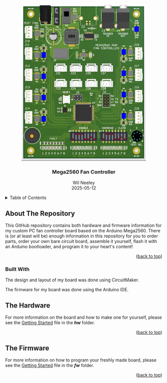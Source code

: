 <!-- Improved compatibility of back to top link: See: https://github.com/othneildrew/Best-README-Template/pull/73 -->
<a id="readme-top"></a>
<!--
*** Hey there, welcome to my README File. Here's a couple helpful resources for writing up files like this:
*** - VS Code is super hepful for previewing files like this (CTRL + Shift + V).
*** - Alternatively, Notepad++ has a few plugins (e.g. MarkdownViewer++) that can preview files. 
*** - GitHub documentation (good for the basics): https://docs.github.com/en/get-started/writing-on-github/getting-started-with-writing-and-formatting-on-github/basic-writing-and-formatting-syntax
*** - Best-README-Template (lets you do sophisticated things): https://github.com/othneildrew/Best-README-template/blob/main/README.md
-->

<!-- Logo and Title Section -->
<br />
<div align="center">
  <a><img src="./img/v1/board_v1_populated_circuitmaker_rendering.jpg" alt="Logo" width="400" height="500"></a>
  <h3 align="center"><strong>Mega2560 Fan Controller</strong></h3>
  
  <p align="center">
    Wil Neeley
	<br />
	2025-05-12
  </p>
</div>


<!-- TABLE OF CONTENTS -->
<details>
  <summary>Table of Contents</summary>
  <ol>
    <li><a href="#about-the-repository">About The Repository</a>
      <ul>
        <li><a href="#built-with">Built With</a></li>
      </ul>
    </li>
    <li><a href="#the-hardware">The Hardware</a></li>
    <li><a href="#the-firmware">The Firmware</a></li>
    <li><a href="#usage">Usage</a></li>
    <li><a href="#roadmap">Roadmap</a></li>
    <li><a href="#contributing">Contributing</a></li>
    <li><a href="#license">License</a></li>
    <li><a href="#contact">Contact</a></li>
  </ol>
</details>


## About The Repository

This GitHub repository contains both hardware and firmware information for my custom PC fan controller board based on the Arduino Mega2560. There is (or at least will be) enough information in this repository for you to order parts, order your own bare circuit board, assemble it yourself, flash it with an Arduino bootloader, and program it to your heart's content!

<p align="right">(<a href="#readme-top">back to top</a>)</p>


### Built With

The design and layout of my board was done using CircuitMaker. 

The firmware for my board was done using the Arduino IDE.

## The Hardware

For more information on the board and how to make one for yourself, please see the [Getting Started](./hw/HW_GETTING_STARTED.md) file in the ***hw*** folder.

<p align="right">(<a href="#readme-top">back to top</a>)</p>


## The Firmware

For more information on how to program your freshly made board, please see the [Getting Started](./fw/FW_GETTING_STARTED.md) file in the ***fw*** folder.

<p align="right">(<a href="#readme-top">back to top</a>)</p>



